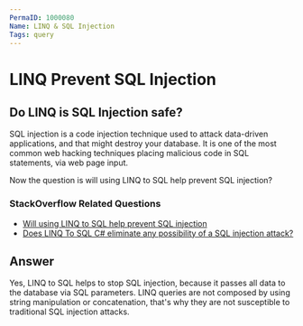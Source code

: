 ```yaml
---
PermaID: 1000080
Name: LINQ & SQL Injection
Tags: query
---
```


# LINQ Prevent SQL Injection

## Do LINQ is SQL Injection safe? 

SQL injection is a code injection technique used to attack data-driven applications, and that might destroy your database. It is one of the most common web hacking techniques placing malicious code in SQL statements, via web page input.

Now the question is will using LINQ to SQL help prevent SQL injection?

### StackOverflow Related Questions

 - [Will using LINQ to SQL help prevent SQL injection](https://stackoverflow.com/questions/473173/will-using-linq-to-sql-help-prevent-sql-injection)
 - [Does LINQ To SQL C# eliminate any possibility of a SQL injection attack?](https://stackoverflow.com/questions/6853723/does-linq-to-sql-c-sharp-eliminate-any-possibility-of-a-sql-injection-attack)
## Answer

Yes, LINQ to SQL helps to stop SQL injection, because it passes all data to the database via SQL parameters. LINQ queries are not composed by using string manipulation or concatenation, that's why they are not susceptible to traditional SQL injection attacks.
